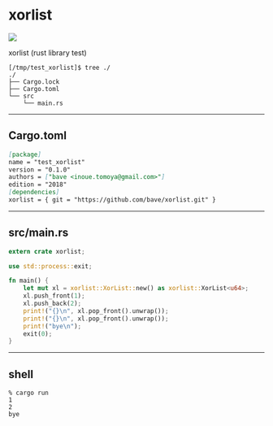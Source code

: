# xorlist

![](https://github.com/<OWNER>/<REPOSITORY>/workflows/<WORKFLOW_NAME>/badge.svg)

xorlist (rust library test)

```
[/tmp/test_xorlist]$ tree ./
./
├── Cargo.lock
├── Cargo.toml
└── src
    └── main.rs
```
---

## Cargo.toml

```markdown
[package]
name = "test_xorlist"
version = "0.1.0"
authors = ["bave <inoue.tomoya@gmail.com>"]
edition = "2018"
[dependencies]
xorlist = { git = "https://github.com/bave/xorlist.git" }
```

---

## src/main.rs
```rust
extern crate xorlist;

use std::process::exit;

fn main() {
    let mut xl = xorlist::XorList::new() as xorlist::XorList<u64>;
    xl.push_front(1);
    xl.push_back(2);
    print!("{}\n", xl.pop_front().unwrap());
    print!("{}\n", xl.pop_front().unwrap());
    print!("bye\n");
    exit(0);
}
```

---

## shell

```shell
% cargo run
1
2
bye
```

